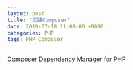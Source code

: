 ```yaml
---
layout: post
title: "实践Composer"
date: 2019-07-18 11:08:00 +0800
categories: PHP
tags: PHP Composer
---
```


[Composer](https://getcomposer.org/) Dependency Manager for PHP


